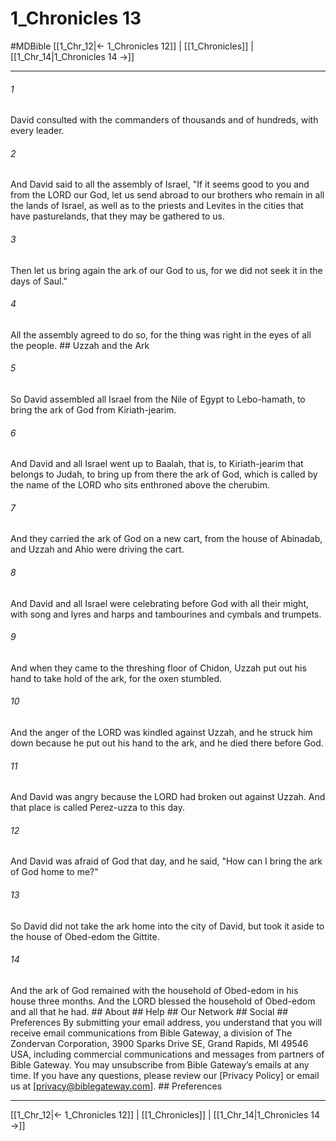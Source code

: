 # 1_Chronicles 13
#MDBible
[[1_Chr_12|← 1_Chronicles 12]] | [[1_Chronicles]] | [[1_Chr_14|1_Chronicles 14 →]]

***


###### 1 
David consulted with the commanders of thousands and of hundreds, with every leader. 

###### 2 
And David said to all the assembly of Israel, "If it seems good to you and from the LORD our God, let us send abroad to our brothers who remain in all the lands of Israel, as well as to the priests and Levites in the cities that have pasturelands, that they may be gathered to us. 

###### 3 
Then let us bring again the ark of our God to us, for we did not seek it in the days of Saul." 

###### 4 
All the assembly agreed to do so, for the thing was right in the eyes of all the people. ## Uzzah and the Ark 

###### 5 
So David assembled all Israel from the Nile of Egypt to Lebo-hamath, to bring the ark of God from Kiriath-jearim. 

###### 6 
And David and all Israel went up to Baalah, that is, to Kiriath-jearim that belongs to Judah, to bring up from there the ark of God, which is called by the name of the LORD who sits enthroned above the cherubim. 

###### 7 
And they carried the ark of God on a new cart, from the house of Abinadab, and Uzzah and Ahio were driving the cart. 

###### 8 
And David and all Israel were celebrating before God with all their might, with song and lyres and harps and tambourines and cymbals and trumpets. 

###### 9 
And when they came to the threshing floor of Chidon, Uzzah put out his hand to take hold of the ark, for the oxen stumbled. 

###### 10 
And the anger of the LORD was kindled against Uzzah, and he struck him down because he put out his hand to the ark, and he died there before God. 

###### 11 
And David was angry because the LORD had broken out against Uzzah. And that place is called Perez-uzza to this day. 

###### 12 
And David was afraid of God that day, and he said, "How can I bring the ark of God home to me?" 

###### 13 
So David did not take the ark home into the city of David, but took it aside to the house of Obed-edom the Gittite. 

###### 14 
And the ark of God remained with the household of Obed-edom in his house three months. And the LORD blessed the household of Obed-edom and all that he had. ## About ## Help ## Our Network ## Social ## Preferences By submitting your email address, you understand that you will receive email communications from Bible Gateway, a division of The Zondervan Corporation, 3900 Sparks Drive SE, Grand Rapids, MI 49546 USA, including commercial communications and messages from partners of Bible Gateway. You may unsubscribe from Bible Gateway&rsquo;s emails at any time. If you have any questions, please review our [Privacy Policy] or email us at [privacy@biblegateway.com]. ## Preferences

***

[[1_Chr_12|← 1_Chronicles 12]] | [[1_Chronicles]] | [[1_Chr_14|1_Chronicles 14 →]]
